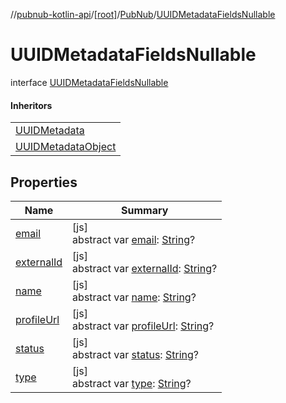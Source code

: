 //[pubnub-kotlin-api](../../../../index.md)/[[root]](../../index.md)/[PubNub](../index.md)/[UUIDMetadataFieldsNullable](index.md)

# UUIDMetadataFieldsNullable

interface [UUIDMetadataFieldsNullable](index.md)

#### Inheritors

| |
|---|
| [UUIDMetadata](../-u-u-i-d-metadata/index.md) |
| [UUIDMetadataObject](../-u-u-i-d-metadata-object/index.md) |

## Properties

| Name | Summary |
|---|---|
| [email](email.md) | [js]<br>abstract var [email](email.md): [String](https://kotlinlang.org/api/latest/jvm/stdlib/kotlin/-string/index.html)? |
| [externalId](external-id.md) | [js]<br>abstract var [externalId](external-id.md): [String](https://kotlinlang.org/api/latest/jvm/stdlib/kotlin/-string/index.html)? |
| [name](name.md) | [js]<br>abstract var [name](name.md): [String](https://kotlinlang.org/api/latest/jvm/stdlib/kotlin/-string/index.html)? |
| [profileUrl](profile-url.md) | [js]<br>abstract var [profileUrl](profile-url.md): [String](https://kotlinlang.org/api/latest/jvm/stdlib/kotlin/-string/index.html)? |
| [status](status.md) | [js]<br>abstract var [status](status.md): [String](https://kotlinlang.org/api/latest/jvm/stdlib/kotlin/-string/index.html)? |
| [type](type.md) | [js]<br>abstract var [type](type.md): [String](https://kotlinlang.org/api/latest/jvm/stdlib/kotlin/-string/index.html)? |
